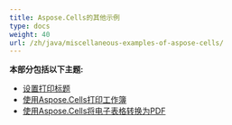 ```yaml
---
title: Aspose.Cells的其他示例
type: docs
weight: 40
url: /zh/java/miscellaneous-examples-of-aspose-cells/
---
```


 **本部分包括以下主题:**
- [设置打印标题](/cells/zh/java/set-print-titles/)
- [使用Aspose.Cells打印工作簿](/cells/zh/java/printing-workbooks-using-aspose-cells/)
- [使用Aspose.Cells将电子表格转换为PDF](/cells/zh/java/convert-spreadsheet-to-pdf-using-aspose-cells/)
